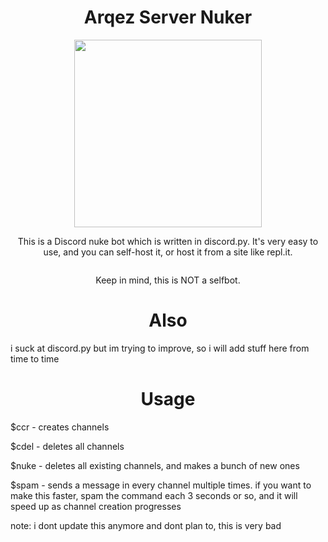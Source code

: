 <h1 align="center">Arqez Server Nuker</h1>
<p align="center"><img src="https://cdn.discordapp.com/attachments/818180413201711125/829712876679594024/cat2.jpg" height=300></p>
<p align="center">
	<h7>This is a Discord nuke bot which is written in discord.py. It's very easy to use, and you can self-host it, or host it from a site like repl.it.</h7>
</p>
<p align="center"><img src=""></p>
<p align="center">
	<h7>Keep in mind, this is NOT a selfbot.</h7>
</p>

</p>
<h1 align="center">Also</h1>
<p>i suck at discord.py but im trying to improve, so i will add stuff here from time to time</p>

</p>
<h1 align="center">Usage</h1> 

</p>
$ccr - creates channels

$cdel - deletes all channels

$nuke - deletes all existing channels, and makes a bunch of new ones

$spam - sends a message in every channel multiple times. if you want to make this faster, spam the command each 3 seconds or so, and it will speed up as channel creation progresses</p>

note: i dont update this anymore and dont plan to, this is very bad 
